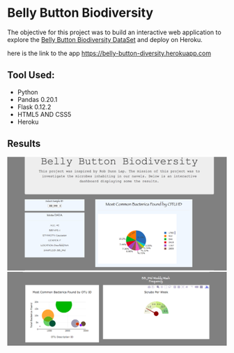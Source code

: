 # Belly Button Biodiversity

The objective for this project was to build an interactive web application to explore the [Belly Button Biodiversity DataSet](http://robdunnlab.com/projects/belly-button-biodiversity/) and deploy on Heroku.

here is the link to the app https://belly-button-diversity.herokuapp.com

## Tool Used:
<ul>
  <li>Python</li>
  <li>Pandas 0.20.1</li>
  <li>Flask 0.12.2</li>
  <li>HTML5 AND CSS5</li>
  <li>Heroku</li>
</ul>

## Results

  ![](pic.png)
  ![](pic1.png)








